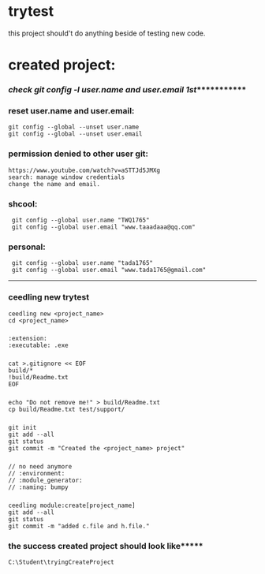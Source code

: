 # trytest
this project should't do anything beside of testing new code.

# created project:

### *****check git config -l user.name and user.email 1st****************
### reset user.name and user.email:
 	git config --global --unset user.name
	git config --global --unset user.email
### permission denied to other user git:
	https://www.youtube.com/watch?v=aSTTJd5JMXg
	search: manage window credentials
	change the name and email.
### shcool:
	 git config --global user.name "TWQ1765"
	 git config --global user.email "www.taaadaaa@qq.com"
### personal:
	 git config --global user.name "tada1765"
	 git config --global user.email "www.tada1765@gmail.com"
*********************************************************************
### ceedling new trytest
	ceedling new <project_name>
	cd <project_name>
###
	:extension:
  	:executable: .exe
###
	cat >.gitignore << EOF
	build/*
	!build/Readme.txt
	EOF
###
	echo "Do not remove me!" > build/Readme.txt
	cp build/Readme.txt test/support/
###
	git init
	git add --all
	git status
	git commit -m "Created the <project_name> project"
###
	// no need anymore
	// :environment:
	// :module_generator:
	// :naming: bumpy
###
	ceedling module:create[project_name]
	git add --all
	git status
	git commit -m "added c.file and h.file."
### ******the success created project should look like***********
	C:\Student\tryingCreateProject
